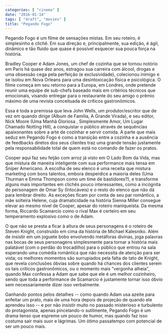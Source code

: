 ```yaml
---
categories: [ "cinema" ]
date: "2016-01-14"
tags: [ "draft", "movies" ]
title: "Pegando Fogo"
---
```

Pegando Fogo é um filme de sensações mistas. Em seu roteiro, é
simplesinho e clichê. Em sua direção e, principalmente, sua edição,
é ágil, dinâmico e tão fluido que quase é possível esquecer sua
pouca força na história.

Bradley Cooper é Adam Jones, um chef de cozinha que se tornou notório
em Paris há quase dez anos, estragou sua carreira com álcool, drogas
e uma obsessão cega pela perfeição (e exclusividade), colecionou
inimigo e se isolou em Nova Orleans para uma desintoxicação física e
psicológica. O filme começa em seu retorno para a Europa, em Londres,
onde pretende reunir uma equipe de sub-chefs baseado mais em critérios
técnicos que emocionais, visando entregar para o restaurante do seu amigo
o prêmio máximo de uma revista conceituada de críticos gastronômicos.

Essa é toda a premissa que leva John Wells, um produtor/escritor que
de vez em quando dirige (Álbum de Família, A Grande Virada), e seu
editor, Nick Moore (Uma Manhã Gloriosa , Simplesmente Amor, Um Lugar
Chamado Notting Hill), a conquistar o público através de sequências
apaixonantes sobre a arte de cozinhar e servir comida. A parte que mais
seduz em Pegando Fogo é como a transição entre a cozinha e a ausência
de feedbacks diretos dos seus clientes traz uma grande tensão justamente
pela responsabilidade total de quem está no comando de fazer os pratos.

Cooper aqui faz seu feijão com arroz já visto em O Lado Bom da
Vida, mas que mistura de maneira inteligente com sua performance mais
tensa em Sniper Americano. A escolha de seu elenco é uma receita
que mistura marketing com bons talentos, embora desperdice a maioria
deles (Uma Thurman e Emma Thompson como um time de bastidores?), e
transforme alguns mais importantes em clichês pouco interessantes,
como a incógnita do personagem de Omar Sy (Intocáveis) e o resto
do elenco que não dá para lembrar direito. As exceções ficam por
conta de seu par romântico, a mãe solteira Helene, cuja dramaticidade
na história Sienna Miller consegue elevar ao mesmo nível de Cooper,
apesar do roteiro maniqueísta. Da mesma forma, Riccardo Scamarcio como
o rival Max é certeiro em seu temperamento explosivo como o de Adam.

O que não se presta a ficar à altura de seus personagens é o
roteiro de Steven Knight, construído em cima da história de Michael
Kalesniko. Além de insistir em um joguete bobo envolvendo metáforas
divinas, joga palavras nas bocas de seus personagens simplesmente
para tornar a história mais palatável (com o perdão do trocadilho)
para o público que entrou na sala esperando uma comédia romântica
que não necessita de atenção para ser vista; os melhores momentos
são surrupiados pela falta de tato de Knight, que revela conclusões
óbvias sobre quando há chances dos clientes serem os tais críticos
gastronômicos, ou o momento mais "vergonha alheia", quando Max
confessa a Adam que sabe que ele é um melhor cozinheiro, sendo que
toda a performance de Scamarcio é justamente tornar isso óbvio sem
necessariamente dizer isso verbalmente.

Ganhando pontos pelos detalhes -- como quando Adam usa azeite para
enfeitar um prato, mais de uma hora depois de projeção de quando
ele aprendeu isso -- e por não insistir muito no passado misterioso e
turbulento do protagonista, apenas pincelando-o sutilmente, Pegando Fogo
é um drama tenso que espreme um pouco de humor, mas quando faz isso
costuma sair mais suor e lágrimas. Um ótimo passatempo com potencial
de ser um pouco mais.

